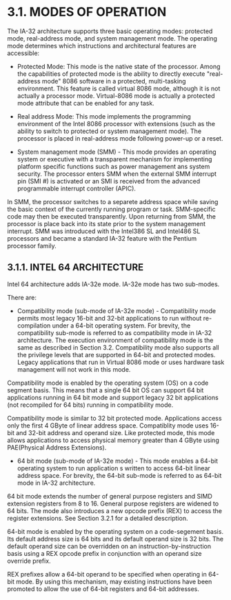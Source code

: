 # 3.1. MODES OF OPERATION

The IA-32 architecture supports three basic operating modes: protected mode, real-address mode, and system management mode.
The operating mode determines which instructions and architectural features are accessible:

- Protected Mode: This mode is the native state of the processor. Among the capabilities of protected mode is the ability to directly execute "real-address mode" 8086 software in a protected, multi-tasking environment. This feature is called virtual 8086 mode, although it is not actually a processor mode. Virtual-8086 mode is actually a protected mode attribute that can be enabled for any task.

- Real address Mode: This mode implements the programming environment of the Intel 8086 processor with extensions (such as the ability to switch to protected or system management mode). The processor is placed in real-address mode following power-up or a reset.

- System management mode (SMM) - This mode provides an operating system or executive with a transparent mechanism for implementing platform specific functions such as power management ans system security. The processor enters SMM when the external SMM interrupt pin (SMI #) is activated or an SMI is received from the advanced programmable interrupt controller (APIC).

In SMM, the processor switches to a separete address space while saving the basic context of the currently running program or task. SMM-specific code may then be executed transparently. Upon returning from SMM, the processor is place back into its state prior to the system management interrupt. SMM was introduced with the Intel386 SL and Intel486 SL processors and became a standard IA-32 feature with the Pentium processor family.

## 3.1.1. INTEL 64 ARCHITECTURE

Intel 64 architecture adds IA-32e mode. IA-32e mode has two sub-modes.

There are:

- Compatibility mode (sub-mode of IA-32e mode) - Compatibility mode permits most legacy 16-bit and 32-bit applications to run without re-compilation under a 64-bit operating system. For brevity, the compatibility sub-mode is referred to as compatibility mode in IA-32 architecture. The execution environment of compatibility mode is the same as described in Section 3.2. Compatibility mode also supports all the privilege levels that are supported in 64-bit and protected modes. Legacy applications that run in Virtual 8086 mode or uses hardware task management will not work in this mode.

Compatibility mode is enabled by the operating system (OS) on a code segment basis. This means that a single 64 bit OS can support 64 bit applications running in 64 bit mode and support legacy 32 bit applications (not recompiled for 64 bits) running in compatibility mode.

Compatibility mode is similar to 32 bit protected mode. Applications access only the first 4 GByte of linear address space. Compatiblity mode uses 16-bit and 32-bit address and operand size. Like protected mode, this mode allows applications to access physical memory greater than 4 GByte using PAE(Physical Address Extensions).

- 64 bit mode (sub-mode of IA-32e mode) - This mode enables a 64-bit operating system to run application s written to access 64-bit linear address space. For brevity, the 64-bit sub-mode is referred to as 64-bit mode in IA-32 architecture.

64 bit mode extends the number of general purpose registers and SIMD extension registers from 8 to 16. General purpose registers are widened to 64 bits. The mode also introduces a new opcode prefix (REX) to access the register extensions. See Section 3.2.1 for a detailed description.

64-bit mode is enabled by the operating system on a code-segement basis. Its default address size is 64 bits and its default operand size is 32 bits. The default operand size can be overridden on an instruction-by-instruction basis using a REX opcode prefix in conjunction with an operand size override prefix.

REX prefixes allow a 64-bit operand to be specified when operating in 64-bit mode. By using this mechanism, may existing instructions have been promoted to allow the use of 64-bit registers and 64-bit addresses.
